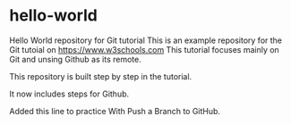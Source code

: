 # hello-world
Hello World repository for Git tutorial
This is an example repository for the Git tutoial on https://www.w3schools.com
This tutorial focuses mainly on Git and unsing Github as its remote.

This repository is built step by step in the tutorial.

It now includes steps for Github.

Added this line to practice With Push a Branch to GitHub.
